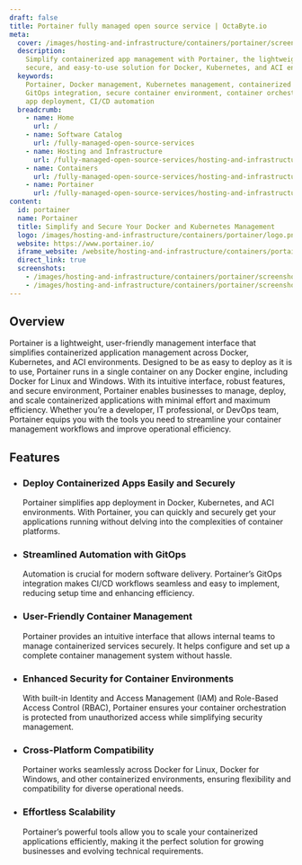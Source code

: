 ```yaml
---
draft: false
title: Portainer fully managed open source service | OctaByte.io
meta:
  cover: /images/hosting-and-infrastructure/containers/portainer/screenshot-1.png
  description:
    Simplify containerized app management with Portainer, the lightweight,
    secure, and easy-to-use solution for Docker, Kubernetes, and ACI environments.
  keywords:
    Portainer, Docker management, Kubernetes management, containerized apps,
    GitOps integration, secure container environment, container orchestration, RBAC,
    app deployment, CI/CD automation
  breadcrumb:
    - name: Home
      url: /
    - name: Software Catalog
      url: /fully-managed-open-source-services
    - name: Hosting and Infrastructure
      url: /fully-managed-open-source-services/hosting-and-infrastructure
    - name: Containers
      url: /fully-managed-open-source-services/hosting-and-infrastructure/containers
    - name: Portainer
      url: /fully-managed-open-source-services/hosting-and-infrastructure/containers/portainer
content:
  id: portainer
  name: Portainer
  title: Simplify and Secure Your Docker and Kubernetes Management
  logo: /images/hosting-and-infrastructure/containers/portainer/logo.png
  website: https://www.portainer.io/
  iframe_website: /website/hosting-and-infrastructure/containers/portainer
  direct_link: true
  screenshots:
    - /images/hosting-and-infrastructure/containers/portainer/screenshot-1.png
    - /images/hosting-and-infrastructure/containers/portainer/screenshot-2.png
---
```


## Overview

Portainer is a lightweight, user-friendly management interface that simplifies containerized application management across Docker, Kubernetes, and ACI environments. Designed to be as easy to deploy as it is to use, Portainer runs in a single container on any Docker engine, including Docker for Linux and Windows. With its intuitive interface, robust features, and secure environment, Portainer enables businesses to manage, deploy, and scale containerized applications with minimal effort and maximum efficiency. Whether you’re a developer, IT professional, or DevOps team, Portainer equips you with the tools you need to streamline your container management workflows and improve operational efficiency.

## Features

- ### Deploy Containerized Apps Easily and Securely

  Portainer simplifies app deployment in Docker, Kubernetes, and ACI environments. With Portainer, you can quickly and securely get your applications running without delving into the complexities of container platforms.

- ### Streamlined Automation with GitOps

  Automation is crucial for modern software delivery. Portainer’s GitOps integration makes CI/CD workflows seamless and easy to implement, reducing setup time and enhancing efficiency.

- ### User-Friendly Container Management

  Portainer provides an intuitive interface that allows internal teams to manage containerized services securely. It helps configure and set up a complete container management system without hassle.

- ### Enhanced Security for Container Environments

  With built-in Identity and Access Management (IAM) and Role-Based Access Control (RBAC), Portainer ensures your container orchestration is protected from unauthorized access while simplifying security management.

- ### Cross-Platform Compatibility

  Portainer works seamlessly across Docker for Linux, Docker for Windows, and other containerized environments, ensuring flexibility and compatibility for diverse operational needs.

- ### Effortless Scalability

  Portainer’s powerful tools allow you to scale your containerized applications efficiently, making it the perfect solution for growing businesses and evolving technical requirements.
